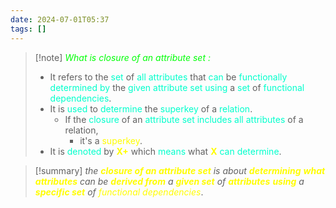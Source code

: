 ```yaml
---
date: 2024-07-01T05:37
tags: []
---
```


>[!note] *<span style="color:#01ff07">What is closure of an attribute set :</span>*
>- It refers to the <span style="color:#00ffcc">set</span> of <span style="color:#00ffcc">all attributes</span> that <span style="color:#00ffcc">can</span> be <span style="color:#00ffcc">functionally determined by</span> the <span style="color:#00ffcc">given attribute set</span> <span style="color:#00ffcc">using</span> a <span style="color:#00ffcc">set</span> of <span style="color:#00ffcc">functional dependencies</span>.
>- It is <span style="color:#00ffcc">used</span> to <span style="color:#00ffcc">determine</span> the <span style="color:#00ffcc">superkey</span> of a <span style="color:#00ffcc">relation</span>. 
>	- If the <span style="color:#00ffcc">closure</span> of an <span style="color:#00ffcc">attribute set</span> <span style="color:#00ffcc">includes all attributes</span> of a relation,
>		- it's a <span style="color:#fffd01">superkey</span>.
>- It is <span style="color:#00ffcc">denoted</span> by **<span style="color:#fffd01">X+</span>** which <span style="color:#00ffcc">means</span> what **<span style="color:#fffd01">X</span>** <span style="color:#00ffcc">can determine</span>.

>[!summary] 
>*the **<span style="color:#fffd01">closure of an attribute set</span>** is about **<span style="color:#fffd01">determining</span>** **<span style="color:#fffd01">what attributes</span>** can be **<span style="color:#fffd01">derived from</span>** a **<span style="color:#fffd01">given set</span>** of **<span style="color:#fffd01">attributes</span>** **<span style="color:#fffd01">using</span>** a **<span style="color:#fffd01">specific set</span>** of <span style="color:#fffd01">functional dependencies</span>*.